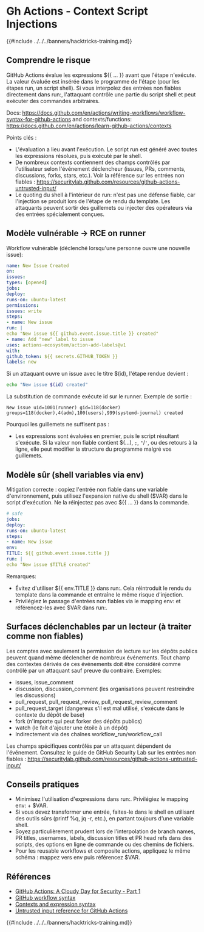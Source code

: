 # Gh Actions - Context Script Injections

{{#include ../../../banners/hacktricks-training.md}}

## Comprendre le risque

GitHub Actions évalue les expressions ${{ ... }} avant que l'étape n'exécute. La valeur évaluée est insérée dans le programme de l'étape (pour les étapes run, un script shell). Si vous interpolez des entrées non fiables directement dans run:, l'attaquant contrôle une partie du script shell et peut exécuter des commandes arbitraires.

Docs: https://docs.github.com/en/actions/writing-workflows/workflow-syntax-for-github-actions and contexts/functions: https://docs.github.com/en/actions/learn-github-actions/contexts

Points clés :
- L'évaluation a lieu avant l'exécution. Le script run est généré avec toutes les expressions résolues, puis exécuté par le shell.
- De nombreux contexts contiennent des champs contrôlés par l'utilisateur selon l'événement déclencheur (issues, PRs, comments, discussions, forks, stars, etc.). Voir la référence sur les entrées non fiables : https://securitylab.github.com/resources/github-actions-untrusted-input/
- Le quoting du shell à l'intérieur de run: n'est pas une défense fiable, car l'injection se produit lors de l'étape de rendu du template. Les attaquants peuvent sortir des guillemets ou injecter des opérateurs via des entrées spécialement conçues.

## Modèle vulnérable → RCE on runner

Workflow vulnérable (déclenché lorsqu'une personne ouvre une nouvelle issue):
```yaml
name: New Issue Created
on:
issues:
types: [opened]
jobs:
deploy:
runs-on: ubuntu-latest
permissions:
issues: write
steps:
- name: New issue
run: |
echo "New issue ${{ github.event.issue.title }} created"
- name: Add "new" label to issue
uses: actions-ecosystem/action-add-labels@v1
with:
github_token: ${{ secrets.GITHUB_TOKEN }}
labels: new
```
Si un attaquant ouvre un issue avec le titre $(id), l'étape rendue devient :
```sh
echo "New issue $(id) created"
```
La substitution de commande exécute id sur le runner. Exemple de sortie :
```
New issue uid=1001(runner) gid=118(docker) groups=118(docker),4(adm),100(users),999(systemd-journal) created
```
Pourquoi les guillemets ne suffisent pas :

- Les expressions sont évaluées en premier, puis le script résultant s'exécute. Si la valeur non fiable contient $(...), `;`, `"`/`'`, ou des retours à la ligne, elle peut modifier la structure du programme malgré vos guillemets.

## Modèle sûr (shell variables via env)

Mitigation correcte : copiez l'entrée non fiable dans une variable d'environnement, puis utilisez l'expansion native du shell ($VAR) dans le script d'exécution. Ne la réinjectez pas avec ${{ ... }} dans la commande.
```yaml
# safe
jobs:
deploy:
runs-on: ubuntu-latest
steps:
- name: New issue
env:
TITLE: ${{ github.event.issue.title }}
run: |
echo "New issue $TITLE created"
```
Remarques:
- Évitez d'utiliser ${{ env.TITLE }} dans run:. Cela réintroduit le rendu du template dans la commande et entraîne le même risque d'injection.
- Privilégiez le passage d'entrées non fiables via le mapping env: et référencez-les avec $VAR dans run:.

## Surfaces déclenchables par un lecteur (à traiter comme non fiables)

Les comptes avec seulement la permission de lecture sur les dépôts publics peuvent quand même déclencher de nombreux événements. Tout champ des contextes dérivés de ces événements doit être considéré comme contrôlé par un attaquant sauf preuve du contraire. Exemples:
- issues, issue_comment
- discussion, discussion_comment (les organisations peuvent restreindre les discussions)
- pull_request, pull_request_review, pull_request_review_comment
- pull_request_target (dangereux s'il est mal utilisé, s'exécute dans le contexte du dépôt de base)
- fork (n'importe qui peut forker des dépôts publics)
- watch (le fait d'ajouter une étoile à un dépôt)
- Indirectement via des chaînes workflow_run/workflow_call

Les champs spécifiques contrôlés par un attaquant dépendent de l'événement. Consultez le guide de GitHub Security Lab sur les entrées non fiables : https://securitylab.github.com/resources/github-actions-untrusted-input/

## Conseils pratiques

- Minimisez l'utilisation d'expressions dans run:. Privilégiez le mapping env: + $VAR.
- Si vous devez transformer une entrée, faites-le dans le shell en utilisant des outils sûrs (printf %q, jq -r, etc.), en partant toujours d'une variable shell.
- Soyez particulièrement prudent lors de l'interpolation de branch names, PR titles, usernames, labels, discussion titles et PR head refs dans des scripts, des options en ligne de commande ou des chemins de fichiers.
- Pour les reusable workflows et composite actions, appliquez le même schéma : mappez vers env puis référencez $VAR.

## Références

- [GitHub Actions: A Cloudy Day for Security - Part 1](https://binarysecurity.no/posts/2025/08/securing-gh-actions-part1)
- [GitHub workflow syntax](https://docs.github.com/en/actions/writing-workflows/workflow-syntax-for-github-actions)
- [Contexts and expression syntax](https://docs.github.com/en/actions/learn-github-actions/contexts)
- [Untrusted input reference for GitHub Actions](https://securitylab.github.com/resources/github-actions-untrusted-input/)

{{#include ../../../banners/hacktricks-training.md}}
